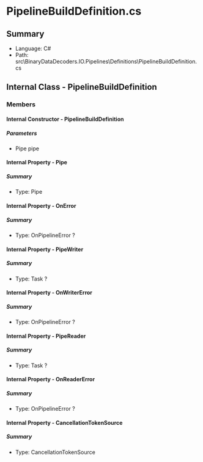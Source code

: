 ﻿# PipelineBuildDefinition.cs

## Summary

* Language: C#
* Path: src\BinaryDataDecoders.IO.Pipelines\Definitions\PipelineBuildDefinition.cs

## Internal Class - PipelineBuildDefinition

### Members

#### Internal Constructor - PipelineBuildDefinition

#####  Parameters

 - Pipe pipe 

#### Internal Property - Pipe

##### Summary

 * Type: Pipe 

#### Internal Property - OnError

##### Summary

 * Type: OnPipelineError ? 

#### Internal Property - PipeWriter

##### Summary

 * Type: Task ? 

#### Internal Property - OnWriterError

##### Summary

 * Type: OnPipelineError ? 

#### Internal Property - PipeReader

##### Summary

 * Type: Task ? 

#### Internal Property - OnReaderError

##### Summary

 * Type: OnPipelineError ? 

#### Internal Property - CancellationTokenSource

##### Summary

 * Type: CancellationTokenSource 

